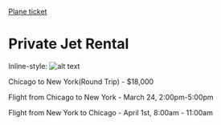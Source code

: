 [Plane ticket](https://www.claylacy.com/jet-charters/charter-costs/)

# Private Jet Rental

Inline-style: 
![alt text](https://github.com/gpmpn2/CS4320TravelPlans/Screenshot/planeprices.png "Plane ticket prices")

Chicago to New York(Round Trip) - $18,000

Flight from Chicago to New York - March 24, 2:00pm-5:00pm

Flight from New York to Chicago - April 1st, 8:00am - 11:00am
